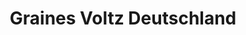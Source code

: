 ---
title: "Graines Voltz Deutschland"
url: /freital/graines-voltz-deutschland/
shop: Großhandel
---